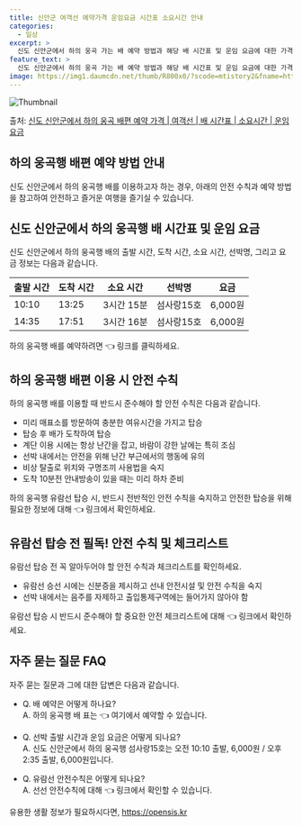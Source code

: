 ```yaml
---
title: 신안군 여객선 예약가격 운임요금 시간표 소요시간 안내
categories:
  - 일상
excerpt: >
  신도 신안군에서 하의 웅곡 가는 배 예약 방법과 해당 배 시간표 및 운임 요금에 대한 가격 정보를 안내 드리겠습니다. 안전하고 재밋는 하의 웅곡행 여행을 위해 아래 정보 참고하시기 바랍니다. 하의 웅곡행 배편 예약하기 👈 클릭신도 신안군에서 하의 웅곡행 배 시간표출발 시간도착 시간소요 시간선박명요금10:1013:253시간 15분섬사랑15호6,000원14:3517:513시간 16분섬사랑15호6,000원하의 웅곡행 배편 예약하기 👈 클릭신도 신안군에서 하의 웅곡행 여객선 탑승 시 이용수칙신도 신안군에서 하의 웅곡행 배를 이용할 때 반드시 따라야 할 안전 수칙을 소개합니다. 중요한 내용 미리 매표소로 가서 충분한 여유시간을 갖고 선박에 탑승해야 합니다. 1) 배 출항 시간을 확인하고 미리 매표소를 방문하여 충..
feature_text: >
  신도 신안군에서 하의 웅곡 가는 배 예약 방법과 해당 배 시간표 및 운임 요금에 대한 가격 정보를 안내 드리겠습니다. 안전하고 재밋는 하의 웅곡행 여행을 위해 아래 정보 참고하시기 바랍니다. 하의 웅곡행 배편 예약하기 👈 클릭신도 신안군에서 하의 웅곡행 배 시간표출발 시간도착 시간소요 시간선박명요금10:1013:253시간 15분섬사랑15호6,000원14:3517:513시간 16분섬사랑15호6,000원하의 웅곡행 배편 예약하기 👈 클릭신도 신안군에서 하의 웅곡행 여객선 탑승 시 이용수칙신도 신안군에서 하의 웅곡행 배를 이용할 때 반드시 따라야 할 안전 수칙을 소개합니다. 중요한 내용 미리 매표소로 가서 충분한 여유시간을 갖고 선박에 탑승해야 합니다. 1) 배 출항 시간을 확인하고 미리 매표소를 방문하여 충..
image: https://img1.daumcdn.net/thumb/R800x0/?scode=mtistory2&fname=https%3A%2F%2Fblog.kakaocdn.net%2Fdn%2FbSqEEt%2FbtsHCXUl3c0%2FKw4rmZNgDQOpBkfpgautE1%2Fimg.webp
---
```


![Thumbnail](https://img1.daumcdn.net/thumb/R800x0/?scode=mtistory2&fname=https%3A%2F%2Fblog.kakaocdn.net%2Fdn%2FbSqEEt%2FbtsHCXUl3c0%2FKw4rmZNgDQOpBkfpgautE1%2Fimg.webp)

<p>출처: <a href="https://opensis.kr/entry/%EC%8B%A0%EB%8F%84-%EC%8B%A0%EC%95%88%EA%B5%B0%EC%97%90%EC%84%9C-%ED%95%98%EC%9D%98-%EC%9B%85%EA%B3%A1-%EB%B0%B0%ED%8E%B8-%EC%98%88%EC%95%BD-%EA%B0%80%EA%B2%A9-%EC%97%AC%EA%B0%9D%EC%84%A0-%EB%B0%B0-%EC%8B%9C%EA%B0%84%ED%91%9C-%EC%86%8C%EC%9A%94%EC%8B%9C%EA%B0%84-%EC%9A%B4%EC%9E%84-%EC%9A%94%EA%B8%88" rel="dofollow">신도 신안군에서 하의 웅곡 배편 예약 가격 | 여객선 | 배 시간표 | 소요시간 | 운임 요금</a> </p>

## 하의 웅곡행 배편 예약 방법 안내

신도 신안군에서 하의 웅곡행 배를 이용하고자 하는 경우, 아래의 안전 수칙과 예약 방법을 참고하여 안전하고 즐거운 여행을 즐기실 수
있습니다.

## 신도 신안군에서 하의 웅곡행 배 시간표 및 운임 요금

신도 신안군에서 하의 웅곡행 배의 출발 시간, 도착 시간, 소요 시간, 선박명, 그리고 요금 정보는 다음과 같습니다.

출발 시간 | 도착 시간 | 소요 시간 | 선박명 | 요금  
---|---|---|---|---  
10:10 | 13:25 | 3시간 15분 | 섬사랑15호 | 6,000원  
14:35 | 17:51 | 3시간 16분 | 섬사랑15호 | 6,000원  
  
하의 웅곡행 배를 예약하려면 👈 링크를 클릭하세요.

## 하의 웅곡행 배편 이용 시 안전 수칙

하의 웅곡행 배를 이용할 때 반드시 준수해야 할 안전 수칙은 다음과 같습니다.

  * 미리 매표소를 방문하여 충분한 여유시간을 가지고 탑승
  * 탑승 후 배가 도착하여 탑승
  * 계단 이용 시에는 항상 난간을 잡고, 바람이 강한 날에는 특히 조심
  * 선박 내에서는 안전을 위해 난간 부근에서의 행동에 유의
  * 비상 탈출로 위치와 구명조끼 사용법을 숙지
  * 도착 10분전 안내방송이 있을 때는 미리 하차 준비

하의 웅곡행 유람선 탑승 시, 반드시 전반적인 안전 수칙을 숙지하고 안전한 탑승을 위해 필요한 정보에 대해 👈 링크에서 확인하세요.

## 유람선 탑승 전 필독! 안전 수칙 및 체크리스트

유람선 탑승 전 꼭 알아두어야 할 안전 수칙과 체크리스트를 확인하세요.

  * 유람선 승선 시에는 신분증을 제시하고 선내 안전시설 및 안전 수칙을 숙지
  * 선박 내에서는 음주를 자제하고 출입통제구역에는 들어가지 않아야 함

유람선 탑승 시 반드시 준수해야 할 중요한 안전 체크리스트에 대해 👈 링크에서 확인하세요.

## 자주 묻는 질문 FAQ

자주 묻는 질문과 그에 대한 답변은 다음과 같습니다.

  * Q. 배 예약은 어떻게 하나요?  
A. 하의 웅곡행 배 표는 👈 여기에서 예약할 수 있습니다.

  * Q. 선박 출발 시간과 운임 요금은 어떻게 되나요?  
A. 신도 신안군에서 하의 웅곡행 섬사랑15호는 오전 10:10 출발, 6,000원 / 오후 2:35 출발, 6,000원입니다.

  * Q. 유람선 안전수칙은 어떻게 되나요?  
A. 선선 안전수칙에 대해 👈 링크에서 확인할 수 있습니다.



 

유용한 생활 정보가 필요하시다면, <a href="https://opensis.kr" rel="dofollow">https://opensis.kr</a>


